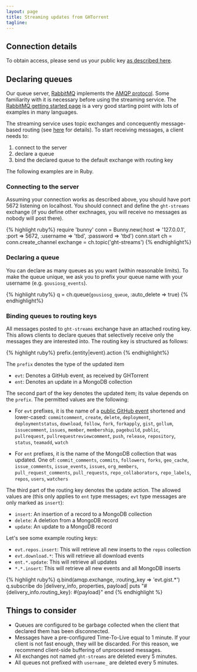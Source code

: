 ```yaml
---
layout: page
title: Streaming updates from GHTorrent
tagline:
---
```


## Connection details

To obtain access, please send us your public key [as described here](services.html).

## Declaring queues

Our queue server, [RabbitMQ](https://www.rabbitmq.com) implements the
[AMQP protocol](https://en.wikipedia.org/wiki/Advanced_Message_Queuing_Protocol). Some familiarity with it is necessary
before using the streaming service. The [RabbitMQ getting started page](https://www.rabbitmq.com/getstarted.html) is
a very good starting point with lots of examples in many languages.

The streaming service uses topic exchanges and concequently message-based
routing (see [here](https://www.rabbitmq.com/tutorials/tutorial-five-python.html) for details). To start receiving messages, a client needs to:

1. connect to the server
2. declare a queue
3. bind the declared queue to the default exchange with routing key

The following examples are in Ruby.

### Connecting to the server

Assuming your connection works as described above, you should have port
5672 listening on localhost. You should connect and define the `ght-streams`
exchange (if you define other exchnages, you will receive no messages
as nobody will post there).

{% highlight ruby%}
require 'bunny'
conn = Bunny.new(:host => '127.0.0.1', :port => 5672,
                 :username => 'tbd', :password => 'tbd')
conn.start
ch  = conn.create_channel
exchange = ch.topic('ght-streams')
{% endhighlight%}

### Declaring a queue

You can declare as many queues as you want (within reasonable limits). To
make the queue unique, we ask you to prefix your queue name with your
username (e.g. `gousiosg_events`).

{% highlight ruby%}
q = ch.queue(`gousiosg_queue`, :auto_delete => true)
{% endhighlight%}

### Binding queues to routing keys

All messages posted to `ght-streams` exchange have an attached routing key.
This allows clients to declare queues that selectively receive only
the messages they are interested into. The routing key is structured as
follows:

{% highlight ruby%}
prefix.{entity|event}.action
{% endhighlight%}

The `prefix` denotes the type of the updated item

* `evt`: Denotes a GitHub event, as received by GHTorrent
* `ent`: Denotes an update in a MongoDB collection

The second part of the key denotes the updated item; its value depends on
the `prefix`. The permitted values are the following:

* For `evt` prefixes, it is the name of a [public GitHub event](https://developer.github.com/v3/activity/events/types/) shortened and lower-cased:
`commitcomment`,
`create`,
`delete`,
`deployment`,
`deploymentstatus`,
`download`,
`follow`,
`fork`,
`forkapply`,
`gist`,
`gollum`,
`issuecomment`,
`issues`,
`member`,
`membership`,
`pagebuild`,
`public`,
`pullrequest`,
`pullrequestreviewcomment`,
`push`,
`release`,
`repository`,
`status`,
`teamadd`,
`watch`

* For `ent` prefixes, it is the name of the MongoDB collection that was updated. One of: 
`commit_comments`,
`commits`,
`followers`,
`forks`,
`geo_cache`,
`issue_comments`,
`issue_events`,
`issues`,
`org_members`,
`pull_request_comments`,
`pull_requests`,
`repo_collaborators`,
`repo_labels`,
`repos`,
`users`,
`watchers`

The third part of the routing key denotes the update action. The allowed
values are (this only applies to `ent` type messages; `evt` type messages
are only marked as `insert`):

* `insert`: An insertion of a record to a MongoDB collection
* `delete`: A deletion from a MongoDB record
* `update`: An update to a MongoDB record

Let's see some example routing keys:

* `evt.repos.insert`: This will retrieve all new inserts to the `repos`
collection
* `evt.download.*`: This will retrieve all download events
* `ent.*.update`: This will retrieve all updates
* `*.*.insert`: This will retrieve all new events and all MongoDB inserts

{% highlight ruby%}
q.bind(amqp.exchange, :routing_key => 'evt.gist.*')
q.subscribe do |delivery_info, properties, payload|
  puts "#{delivery_info.routing_key}: #{payload}"
end
{% endhighlight %}

## Things to consider

* Queues are configured to be garbage collected when the client that declared them has been disconnected.
* Messages have a pre-configured Time-To-Live equal to 1 minute. If your client
is not fast enough, they will be discarded. For this reason, we recommend
client-side buffering of unprocessed messages.
* All exchanges not named `ght-streams` are deleted every 5 minutes.
* All queues not prefixed with `username_` are deleted every 5 minutes.
